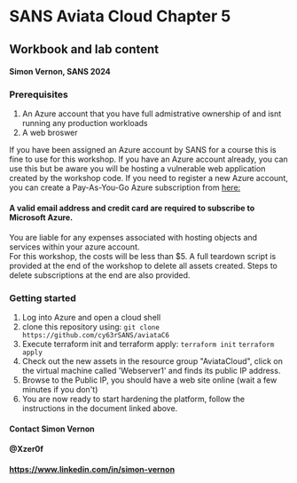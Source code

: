 # SANS Aviata Cloud Chapter 5
## Workbook and lab content
#### Simon Vernon, SANS 2024


### Prerequisites
1. An Azure account that you have full admistrative ownership of and isnt running any production workloads
2. A web broswer

If you have been assigned an Azure account by SANS for a course this is fine to use for this workshop. 
If you have an Azure account already, you can use this but be aware you will be hosting a vulnerable web application created by the workshop code.
If you need to register a new Azure account, you can create a Pay-As-You-Go Azure subscription from [here:](https://azure.microsoft.com/en-gb/pricing/purchase-options/pay-as-you-go/?srcurl=https%3A%2F%2Fazure.microsoft.com%2Ffree)  
#### A valid email address and credit card are required to subscribe to Microsoft Azure.

You are liable for any expenses associated with hosting objects and services within your azure account.  
For this workshop, the costs will be less than $5.
A full teardown script is provided at the end of the workshop to delete all assets created.
Steps to delete subscriptions at the end are also provided.


### Getting started

1. Log into Azure and open a cloud shell
2. clone this repository using:
    `git clone https://github.com/cy63rSANS/aviataC6`
3. Execute terraform init and terraform apply:
    `terraform init`
    `terraform apply`
4. Check out the new assets in the resource group "AviataCloud", click on the virtual machine called 'Webserver1' and finds its public IP address. 
5. Browse to the Public IP, you should have a web site online (wait a few minutes if you don't)
7. You are now ready to start hardening the platform, follow the instructions in the document linked above.


#### Contact Simon Vernon
#### @Xzer0f
#### https://www.linkedin.com/in/simon-vernon